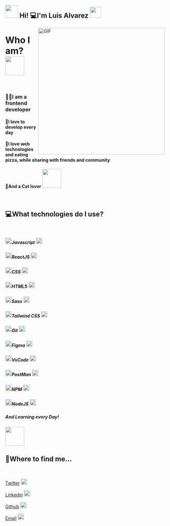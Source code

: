 
<h2> <img src="https://media.giphy.com/media/ObNTw8Uzwy6KQ/giphy.gif" width="40px"> Hi! 💻I'm Luis Alvarez <img src="https://media.giphy.com/media/fFEFxS3DE5VIY/giphy.gif" width="35px"></h2>

<img align="right" alt="GIF" src="https://media3.giphy.com/media/Q7SKqn3G97xpmfSOvG/giphy.gif?cid=ecf05e47gyjga4hbh8a62dwyu0epfv84eq5irr2dgctcz2fv&rid=giphy.gif" width="400" height="400" />

<div>
	<h1>Who I am? <img src="https://media.giphy.com/media/cXRew6iGi0cLZSl76j/giphy.gif" width="60" height="60" /> </h1>
	<br/>
	<h3> 👨‍💻I am a frontend developer</h3>
	<h4>💙I love to develop every day </h4>
	<h4>📌I love web technologies and eating pizza, while sharing with friends and community</h4>
	<h4>💛And a Cat lover <img src="https://media.giphy.com/media/cKc0u9hyvZEOjD8V08/giphy.gif" width="60" height="60" /> </h4>
	<br/>
</div>



<div> 
	<h2> 💻What technologies do I use? </h2>
	<br/>
	<h5><img src="https://media.giphy.com/media/jTrWERCjKADD6zIv2m/giphy.gif" width="20" height="20" />Javascript <img src="https://unpkg.com/simple-icons@3.4.1/icons/javascript.svg" width="20" height="20" alt="javascript" /> </h5>
	<h5><img src="https://media.giphy.com/media/jTrWERCjKADD6zIv2m/giphy.gif" width="20" height="20" />ReactJS <img src="https://unpkg.com/simple-icons@3.4.1/icons/react.svg" width="20" height="20" /></h5>
	<h5><img src="https://media.giphy.com/media/jTrWERCjKADD6zIv2m/giphy.gif" width="20" height="20" />CSS <img src="https://unpkg.com/simple-icons@3.4.1/icons/css3.svg" width="20" height="20" /></h5>
	<h5><img src="https://media.giphy.com/media/jTrWERCjKADD6zIv2m/giphy.gif" width="20" height="20" />HTML5 <img src="https://unpkg.com/simple-icons@3.4.1/icons/html5.svg" width="20" height="20" /></h5>
	<h5><img src="https://media.giphy.com/media/jTrWERCjKADD6zIv2m/giphy.gif" width="20" height="20" />Sass <img src="https://unpkg.com/simple-icons@3.4.1/icons/sass.svg" width="20" height="20" /> </h5>
	<h5><img src="https://media.giphy.com/media/jTrWERCjKADD6zIv2m/giphy.gif" width="20" height="20" />Tailwind CSS <img src="https://unpkg.com/simple-icons@3.4.1/icons/tailwindcss.svg" width="20" height="20" /> </h5>
	<h5><img src="https://media.giphy.com/media/jTrWERCjKADD6zIv2m/giphy.gif" width="20" height="20" />Git <img src="https://unpkg.com/simple-icons@3.4.1/icons/git.svg" width="20" height="20" /> </h5>
	<h5><img src="https://media.giphy.com/media/jTrWERCjKADD6zIv2m/giphy.gif" width="20" height="20" />Figma <img src="https://unpkg.com/simple-icons@3.4.1/icons/figma.svg" width="20" height="20" /> </h5>
	<h5><img src="https://media.giphy.com/media/jTrWERCjKADD6zIv2m/giphy.gif" width="20" height="20" />VsCode <img src="https://unpkg.com/simple-icons@3.4.1/icons/visualstudio.svg" width="20" height="20" /> </h5>
	<h5><img src="https://media.giphy.com/media/jTrWERCjKADD6zIv2m/giphy.gif" width="20" height="20" />PostMan <img src="https://unpkg.com/simple-icons@3.4.1/icons/postman.svg" width="20" height="20" /> </h5>
	<h5><img src="https://media.giphy.com/media/jTrWERCjKADD6zIv2m/giphy.gif" width="20" height="20" />NPM <img src="https://unpkg.com/simple-icons@3.4.1/icons/npm.svg" width="20" height="20" /> </h5>
	<h5><img src="https://media.giphy.com/media/jTrWERCjKADD6zIv2m/giphy.gif" width="20" height="20" />NodeJS <img src="https://unpkg.com/simple-icons@3.4.1/icons/node-dot-js.svg" width="20" height="20" /> </h5>
	<h5>And Learning every Day! </h5>
	<img src="https://media.giphy.com/media/H7f5ZGjvKXBaLbBigO/giphy.gif" width="60" height="60" /> 
</div>

<div>
	<h2> 💼Where to find me... </h2>
	<br />
</div>

[Twitter](https://twitter.com/lolesuncrak) <img src="https://unpkg.com/simple-icons@3.4.1/icons/twitter.svg" width="20" height="20" />

[Linkedin](https://www.linkedin.com/in/luis-fernando-alvarez/) <img src="https://unpkg.com/simple-icons@3.4.1/icons/linkedin.svg" width="20" height="20" />

[Github](https://github.com/mrLuisFer) <img src="https://unpkg.com/simple-icons@3.4.1/icons/github.svg" width="20" height="20" />

[Email](mailto:lolesuncrak@gmail.com) <img src="https://unpkg.com/simple-icons@3.4.1/icons/gmail.svg" width="20" height="20" />

